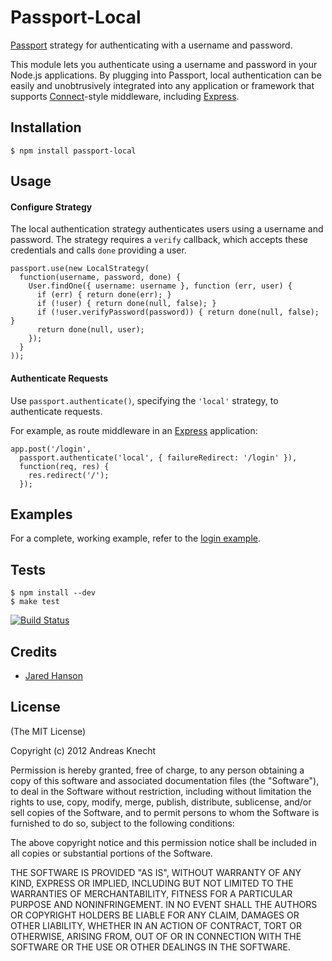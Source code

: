# Passport-Local

[Passport](http://passportjs.org/) strategy for authenticating with a username
and password.

This module lets you authenticate using a username and password in your Node.js
applications.  By plugging into Passport, local authentication can be easily and
unobtrusively integrated into any application or framework that supports
[Connect](http://www.senchalabs.org/connect/)-style middleware, including
[Express](http://expressjs.com/).

## Installation

    $ npm install passport-local

## Usage

#### Configure Strategy

The local authentication strategy authenticates users using a username and
password.  The strategy requires a `verify` callback, which accepts these
credentials and calls `done` providing a user.

    passport.use(new LocalStrategy(
      function(username, password, done) {
        User.findOne({ username: username }, function (err, user) {
          if (err) { return done(err); }
          if (!user) { return done(null, false); }
          if (!user.verifyPassword(password)) { return done(null, false); }
          return done(null, user);
        });
      }
    ));

#### Authenticate Requests

Use `passport.authenticate()`, specifying the `'local'` strategy, to
authenticate requests.

For example, as route middleware in an [Express](http://expressjs.com/)
application:

    app.post('/login', 
      passport.authenticate('local', { failureRedirect: '/login' }),
      function(req, res) {
        res.redirect('/');
      });

## Examples

For a complete, working example, refer to the [login example](https://github.com/jaredhanson/passport-local/tree/master/examples/login).

## Tests

    $ npm install --dev
    $ make test

[![Build Status](https://secure.travis-ci.org/jaredhanson/passport-local.png)](http://travis-ci.org/jaredhanson/passport-local)

## Credits

  - [Jared Hanson](http://github.com/jaredhanson)

## License

(The MIT License)

Copyright (c) 2012 Andreas Knecht

Permission is hereby granted, free of charge, to any person obtaining a copy of
this software and associated documentation files (the "Software"), to deal in
the Software without restriction, including without limitation the rights to
use, copy, modify, merge, publish, distribute, sublicense, and/or sell copies of
the Software, and to permit persons to whom the Software is furnished to do so,
subject to the following conditions:

The above copyright notice and this permission notice shall be included in all
copies or substantial portions of the Software.

THE SOFTWARE IS PROVIDED "AS IS", WITHOUT WARRANTY OF ANY KIND, EXPRESS OR
IMPLIED, INCLUDING BUT NOT LIMITED TO THE WARRANTIES OF MERCHANTABILITY, FITNESS
FOR A PARTICULAR PURPOSE AND NONINFRINGEMENT. IN NO EVENT SHALL THE AUTHORS OR
COPYRIGHT HOLDERS BE LIABLE FOR ANY CLAIM, DAMAGES OR OTHER LIABILITY, WHETHER
IN AN ACTION OF CONTRACT, TORT OR OTHERWISE, ARISING FROM, OUT OF OR IN
CONNECTION WITH THE SOFTWARE OR THE USE OR OTHER DEALINGS IN THE SOFTWARE.
